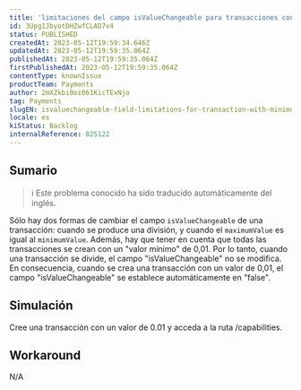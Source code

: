 ```yaml
---
title: 'limitaciones del campo isValueChangeable para transacciones con valor mínimo de 0,01'
id: 3Upg1JbyotDHZwfCLAD7v4
status: PUBLISHED
createdAt: 2023-05-12T19:59:34.646Z
updatedAt: 2023-05-12T19:59:35.064Z
publishedAt: 2023-05-12T19:59:35.064Z
firstPublishedAt: 2023-05-12T19:59:35.064Z
contentType: knownIssue
productTeam: Payments
author: 2mXZkbi0oi061KicTExNjo
tag: Payments
slugEN: isvaluechangeable-field-limitations-for-transaction-with-minimumvalue-of-001
locale: es
kiStatus: Backlog
internalReference: 825122
---
```


## Sumario

>ℹ️ Este problema conocido ha sido traducido automáticamente del inglés.


Sólo hay dos formas de cambiar el campo `isValueChangeable` de una transacción: cuando se produce una división, y cuando el `maximumValue` es igual al `minimumValue`. Además, hay que tener en cuenta que todas las transacciones se crean con un "valor mínimo" de 0,01. Por lo tanto, cuando una transacción se divide, el campo "isValueChangeable" no se modifica. En consecuencia, cuando se crea una transacción con un valor de 0,01, el campo "isValueChangeable" se establece automáticamente en "false".



## Simulación


Cree una transacción con un valor de 0.01 y acceda a la ruta /capabilities.



## Workaround


N/A





